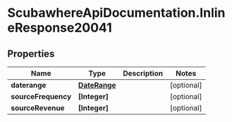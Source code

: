 # ScubawhereApiDocumentation.InlineResponse20041

## Properties
Name | Type | Description | Notes
------------ | ------------- | ------------- | -------------
**daterange** | [**DateRange**](DateRange.md) |  | [optional] 
**sourceFrequency** | **[Integer]** |  | [optional] 
**sourceRevenue** | **[Integer]** |  | [optional] 


